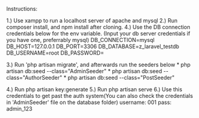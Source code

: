 Instructions:

1.) Use xampp to run a localhost server of apache and mysql
2.) Run composer install, and npm install after cloning.
4.) Use the DB connection credentials below for the env variable. (Input your db server credentials if you have one, preferrably mysql)
    DB_CONNECTION=mysql
    DB_HOST=127.0.0.1
    DB_PORT=3306
    DB_DATABASE=z_laravel_testdb
    DB_USERNAME=root
    DB_PASSWORD=

3.) Run 'php artisan migrate', and afterwards run the seeders below
    * php artisan db:seed --class="AdminSeeder"
    * php artisan db:seed --class="AuthorSeeder"
    * php artisan db:seed --class="PostSeeder" 

4.) Run php artisan key:generate
5.) Run php artisan serve
6.) Use this credentials to get past the auth system(You can also check the credentials in 'AdminSeeder' file on the database folder)
    username: 001
    pass: admin_123
